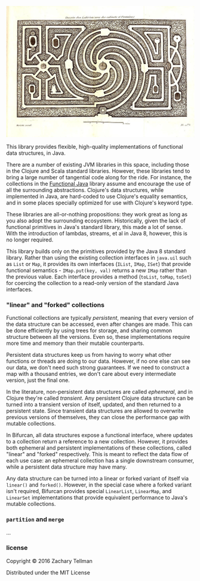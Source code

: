 ![](doc/labyrinth.jpg)

This library provides flexible, high-quality implementations of functional data structures, in Java.

There are a number of existing JVM libraries in this space, including those in the Clojure and Scala standard libraries.  However, these libraries tend to bring a large number of tangential code along for the ride.  For instance, the collections in the [Functional Java](https://github.com/functionaljava/functionaljava) library assume and encourage the use of all the surrounding abstractions.  Clojure's data structures, while implemented in Java, are hard-coded to use Clojure's equality semantics, and in some places specially optimized for use with Clojure's keyword type.

These libraries are all-or-nothing propositions: they work great as long as you also adopt the surrounding ecosystem.  Historically, given the lack of functional primitives in Java's standard library, this made a lot of sense.  With the introduction of lambdas, streams, et al in Java 8, however, this is no longer required.

This library builds only on the primitives provided by the Java 8 standard library.  Rather than using the existing collection interfaces in `java.uil` such as `List` or `Map`, it provides its own interfaces (`IList`, `IMap`, `ISet`) that provide functional semantics - `IMap.put(key, val)` returns a new `IMap` rather than the previous value.  Each interface provides a method (`toList`, `toMap`, `toSet`) for coercing the collection to a read-only version of the standard Java interfaces.

### "linear" and "forked" collections

Functional collections are typically *persistent*, meaning that every version of the data structure can be accessed, even after changes are made.  This can be done efficiently by using trees for storage, and sharing common structure between all the versions.  Even so, these implementations require more time and memory than their mutable counterparts.

Persistent data structures keep us from having to worry what other functions or threads are doing to our data.  However, if no one else can see our data, we don't need such strong guarantees.  If we need to construct a map with a thousand entries, we don't care about every intermediate version, just the final one.

In the literature, non-persistent data structures are called *ephemeral*, and in Clojure they're called *transient*.  Any persistent Clojure data structure can be turned into a transient version of itself, updated, and then returned to a persistent state.  Since transient data structures are allowed to overwrite previous versions of themselves, they can close the performance gap with mutable collections.

In Bifurcan, all data structures expose a functional interface, where updates to a collection return a reference to a new collection.  However, it provides both ephemeral and persistent implementations of these collections, called "linear" and "forked" respectively.  This is meant to reflect the data flow of each use case: an ephemeral collection has a single downstream consumer, while a persistent data structure may have many.

Any data structure can be turned into a linear or forked variant of itself via `linear()` and `forked()`.  However, in the special case where a forked variant isn't required, Bifurcan provides special `LinearList`, `LinearMap`, and `LinearSet` implementations that provide equivalent performance to Java's mutable collections.

### `partition` and `merge`

...

### license

Copyright © 2016 Zachary Tellman

Distributed under the MIT License
